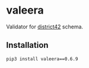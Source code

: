 # valeera

Validator for [district42](https://github.com/nikitanovosibirsk/district42) schema.


## Installation

```sh
pip3 install valeera==0.6.9
```
